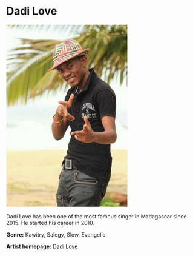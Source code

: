 # Dadi Love

![Dadi Love](dadi-love.jpg)

Dadi Love has been one of the most famous singer in Madagascar since 2015. He started his career in 2010.

**Genre:** Kawitry, Salegy, Slow, Evangelic.

**Artist homepage:** [Dadi Love](https://web.facebook.com/DadiloveSonia.mg/)

